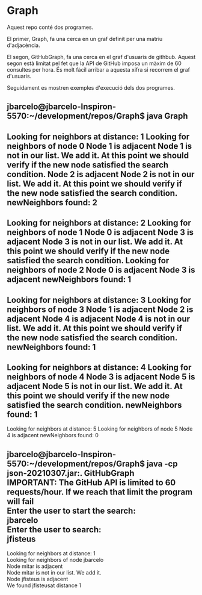 # Graph

Aquest repo conté dos programes. 

El primer, Graph, fa una cerca en un graf
definit per una matriu d'adjacència.

El segon, GitHubGraph, fa una cerca en el graf d'usuaris de githbub.
Aquest segon està limitat pel fet que la API de GitHub imposa un màxim de 60 consultes per hora.
És molt fàcil arribar a aquesta xifra si recorrem el graf d'usuaris.

Seguidament es mostren exemples d'execució dels dos programes.

jbarcelo@jbarcelo-Inspiron-5570:~/development/repos/Graph$ java Graph 
------------------------------
Looking for neighbors at distance: 1
Looking for neighbors of node 0
Node 1 is adjacent
Node 1 is not in our list. We add it.
At this point we should verify if the new node satisfied the search condition.
Node 2 is adjacent
Node 2 is not in our list. We add it.
At this point we should verify if the new node satisfied the search condition.
newNeighbors found: 2
------------------------------
Looking for neighbors at distance: 2
Looking for neighbors of node 1
Node 0 is adjacent
Node 3 is adjacent
Node 3 is not in our list. We add it.
At this point we should verify if the new node satisfied the search condition.
Looking for neighbors of node 2
Node 0 is adjacent
Node 3 is adjacent
newNeighbors found: 1
------------------------------
Looking for neighbors at distance: 3
Looking for neighbors of node 3
Node 1 is adjacent
Node 2 is adjacent
Node 4 is adjacent
Node 4 is not in our list. We add it.
At this point we should verify if the new node satisfied the search condition.
newNeighbors found: 1
------------------------------
Looking for neighbors at distance: 4
Looking for neighbors of node 4
Node 3 is adjacent
Node 5 is adjacent
Node 5 is not in our list. We add it.
At this point we should verify if the new node satisfied the search condition.
newNeighbors found: 1
------------------------------
Looking for neighbors at distance: 5
Looking for neighbors of node 5
Node 4 is adjacent
newNeighbors found: 0


jbarcelo@jbarcelo-Inspiron-5570:~/development/repos/Graph$ java -cp json-20210307.jar:. GitHubGraph   
IMPORTANT: The GitHub API is limited to 60 requests/hour. If we reach that limit the program will fail  
Enter the user to start the search:  
jbarcelo  
Enter the user to search:  
jfisteus  
------------------------------  
Looking for neighbors at distance: 1  
Looking for neighbors of node jbarcelo  
Node mitar is adjacent  
Node mitar is not in our list. We add it.  
Node jfisteus is adjacent  
We found jfisteusat distance 1  

